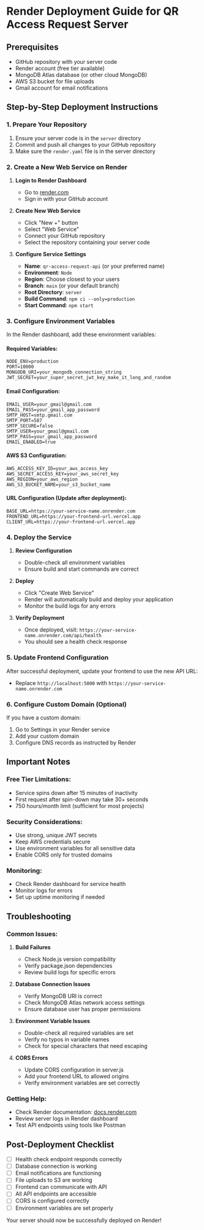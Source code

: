 # Render Deployment Guide for QR Access Request Server

## Prerequisites
- GitHub repository with your server code
- Render account (free tier available)
- MongoDB Atlas database (or other cloud MongoDB)
- AWS S3 bucket for file uploads
- Gmail account for email notifications

## Step-by-Step Deployment Instructions

### 1. Prepare Your Repository
1. Ensure your server code is in the `server` directory
2. Commit and push all changes to your GitHub repository
3. Make sure the `render.yaml` file is in the server directory

### 2. Create a New Web Service on Render

1. **Login to Render Dashboard**
   - Go to [render.com](https://render.com)
   - Sign in with your GitHub account

2. **Create New Web Service**
   - Click "New +" button
   - Select "Web Service"
   - Connect your GitHub repository
   - Select the repository containing your server code

3. **Configure Service Settings**
   - **Name**: `qr-access-request-api` (or your preferred name)
   - **Environment**: `Node`
   - **Region**: Choose closest to your users
   - **Branch**: `main` (or your default branch)
   - **Root Directory**: `server`
   - **Build Command**: `npm ci --only=production`
   - **Start Command**: `npm start`

### 3. Configure Environment Variables

In the Render dashboard, add these environment variables:

#### Required Variables:
```
NODE_ENV=production
PORT=10000
MONGODB_URI=your_mongodb_connection_string
JWT_SECRET=your_super_secret_jwt_key_make_it_long_and_random
```

#### Email Configuration:
```
EMAIL_USER=your_gmail@gmail.com
EMAIL_PASS=your_gmail_app_password
SMTP_HOST=smtp.gmail.com
SMTP_PORT=587
SMTP_SECURE=false
SMTP_USER=your_gmail@gmail.com
SMTP_PASS=your_gmail_app_password
EMAIL_ENABLED=true
```

#### AWS S3 Configuration:
```
AWS_ACCESS_KEY_ID=your_aws_access_key
AWS_SECRET_ACCESS_KEY=your_aws_secret_key
AWS_REGION=your_aws_region
AWS_S3_BUCKET_NAME=your_s3_bucket_name
```

#### URL Configuration (Update after deployment):
```
BASE_URL=https://your-service-name.onrender.com
FRONTEND_URL=https://your-frontend-url.vercel.app
CLIENT_URL=https://your-frontend-url.vercel.app
```

### 4. Deploy the Service

1. **Review Configuration**
   - Double-check all environment variables
   - Ensure build and start commands are correct

2. **Deploy**
   - Click "Create Web Service"
   - Render will automatically build and deploy your application
   - Monitor the build logs for any errors

3. **Verify Deployment**
   - Once deployed, visit: `https://your-service-name.onrender.com/api/health`
   - You should see a health check response

### 5. Update Frontend Configuration

After successful deployment, update your frontend to use the new API URL:
- Replace `http://localhost:5000` with `https://your-service-name.onrender.com`

### 6. Configure Custom Domain (Optional)

If you have a custom domain:
1. Go to Settings in your Render service
2. Add your custom domain
3. Configure DNS records as instructed by Render

## Important Notes

### Free Tier Limitations:
- Service spins down after 15 minutes of inactivity
- First request after spin-down may take 30+ seconds
- 750 hours/month limit (sufficient for most projects)

### Security Considerations:
- Use strong, unique JWT secrets
- Keep AWS credentials secure
- Use environment variables for all sensitive data
- Enable CORS only for trusted domains

### Monitoring:
- Check Render dashboard for service health
- Monitor logs for errors
- Set up uptime monitoring if needed

## Troubleshooting

### Common Issues:

1. **Build Failures**
   - Check Node.js version compatibility
   - Verify package.json dependencies
   - Review build logs for specific errors

2. **Database Connection Issues**
   - Verify MongoDB URI is correct
   - Check MongoDB Atlas network access settings
   - Ensure database user has proper permissions

3. **Environment Variable Issues**
   - Double-check all required variables are set
   - Verify no typos in variable names
   - Check for special characters that need escaping

4. **CORS Errors**
   - Update CORS configuration in server.js
   - Add your frontend URL to allowed origins
   - Verify environment variables are set correctly

### Getting Help:
- Check Render documentation: [docs.render.com](https://docs.render.com)
- Review server logs in Render dashboard
- Test API endpoints using tools like Postman

## Post-Deployment Checklist

- [ ] Health check endpoint responds correctly
- [ ] Database connection is working
- [ ] Email notifications are functioning
- [ ] File uploads to S3 are working
- [ ] Frontend can communicate with API
- [ ] All API endpoints are accessible
- [ ] CORS is configured correctly
- [ ] Environment variables are set properly

Your server should now be successfully deployed on Render!